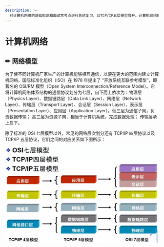 ```yaml
---
description: >-
  对计算机网络的基础知识和面试常考点进行总结复习，以TCP/IP五层模型展开。计算机网络的核心内容就是网络协议，因此在“协议森林”部分会对一些协议进行详细的总结。
---
```


# 计算机网络

## ✏ 网络模型

为了使不同计算机厂家生产的计算机能够相互通信，以便在更大的范围内建立计算机网络，国际标准化组织（ISO）在 1978 年提出了 “开放系统互联参考模型”，即著名的 OSI/RM 模型（Open System Interconnection/Reference Model）。它将计算机网络体系结构的通信协议划分为七层，自下而上依次为：物理层（Physics Layer）、数据链路层（Data Link Layer）、网络层（Network Layer）、传输层（Transport Layer）、会话层（Session Layer）、表示层（Presentation Layer）、应用层（Application Layer）。低三层为通信子网，负责数据传输； 高三层为资源子网，相当于计算机系统，完成数据处理； 传输层承上启下。

除了标准的 OSI 七层模型以外，常见的网络层次划分还有 TCP/IP 四层协议以及 TCP/IP 五层协议，它们之间的对应关系如下图所示：

![&#x5E38;&#x89C1;&#x7684;&#x7F51;&#x7EDC;&#x5C42;&#x6B21;&#x5212;&#x5206;](../../.gitbook/assets/1.webp)








